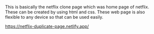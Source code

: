 This is basically the netflix clone page which was home page of netflix. These can be created by using html and css. These web page is also flexible to any device so that can be used easily.

https://netflix-duplicate-page.netlify.app/
